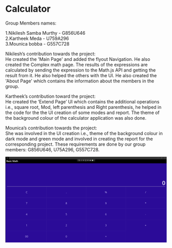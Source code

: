 # Calculator

Group Members names:

1.Nikilesh Samba Murthy - G856U646  
2.Kartheek Meda - U759A296  
3.Mounica bobba - G557C728  

Nikilesh’s contribution towards the project:  
He created the 'Main Page' and added the flyout Navigation. He also created the Complex math page. The results of the expressions are calculated by sending the expression to the Math.js API and getting the result from it. He also helped the others with the UI. He also created the 'About Page' which contains the information about the members in the group.    
  
Kartheek’s contribution toward the project:  
He created the ‘Extend Page’ UI which contains the additional operations i.e., square root, Mod, left parenthesis and Right parenthesis, he helped in the code for the the UI creation of some modes and report. The theme of the background colour of the calculator application was also done.    
  
Mounica’s contribution towards the project:  
She was involved in the UI creation i.e., theme of the background colour in dark mode and green mode and involved in creating the report for the corresponding project. These requirements are done by our group members: G856U646, U75A296, G557C728.  

![Basic Math Page](/Calculator/Resources/Images/1.png)  
